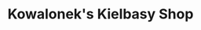 ---
title: "Kowalonek's Kielbasy Shop"
url: /shenandoah/kowaloneks-kielbasy-shop/
shop: Metzgerei
---